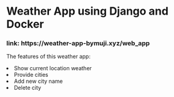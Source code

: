 # Weather App using Django and Docker

<h3>link: https://weather-app-bymuji.xyz/web_app</h3>

 
The features of this weather app:
<li> Show current location weather</li>
<li> Provide cities</li>
<li> Add new city name</li>
<li> Delete city </li>
